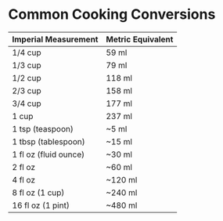 # Common Cooking Conversions

| Imperial Measurement  | Metric Equivalent |
| --------------------- | ----------------- |
| 1/4 cup               | 59 ml             |
| 1/3 cup               | 79 ml             |
| 1/2 cup               | 118 ml            |
| 2/3 cup               | 158 ml            |
| 3/4 cup               | 177 ml            |
| 1 cup                 | 237 ml            |
| 1 tsp (teaspoon)      | ~5 ml             |
| 1 tbsp (tablespoon)   | ~15 ml            |
| 1 fl oz (fluid ounce) | ~30 ml            |
| 2 fl oz               | ~60 ml            |
| 4 fl oz               | ~120 ml           |
| 8 fl oz (1 cup)       | ~240 ml           |
| 16 fl oz (1 pint)     | ~480 ml           |

